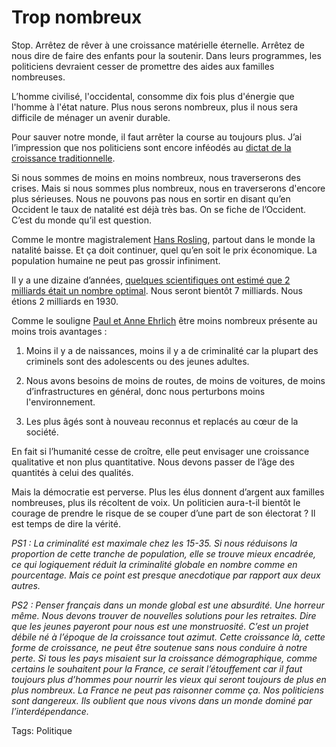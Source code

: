 # Trop nombreux

Stop. Arrêtez de rêver à une croissance matérielle éternelle. Arrêtez de nous dire de faire des enfants pour la soutenir. Dans leurs programmes, les politiciens devraient cesser de promettre des aides aux familles nombreuses.

L’homme civilisé, l'occidental, consomme dix fois plus d'énergie que l'homme à l'état nature. Plus nous serons nombreux, plus il nous sera difficile de ménager un avenir durable.

Pour sauver notre monde, il faut arrêter la course au toujours plus. J’ai l’impression que nos politiciens sont encore inféodés au [dictat de la croissance traditionnelle](/2006/05/30/croissance-illusoire/).

Si nous sommes de moins en moins nombreux, nous traverserons des crises. Mais si nous sommes plus nombreux, nous en traverserons d'encore plus sérieuses. Nous ne pouvons pas nous en sortir en disant qu’en Occident le taux de natalité est déjà très bas. On se fiche de l’Occident. C’est du monde qu’il est question.

Comme le montre magistralement [Hans Rosling](/2006/10/11/les-problemes-globaux-existent-ils/), partout dans le monde la natalité baisse. Et ça doit continuer, quel qu’en soit le prix économique. La population humaine ne peut pas grossir infiniment.

Il y a une dizaine d’années, [quelques scientifiques ont estimé que 2 milliards était un nombre optimal](https://tcrouzet.com/images_tc/NSpopulation.pdf). Nous seront bientôt 7 milliards. Nous étions 2 milliards en 1930.

Comme le souligne [Paul et Anne Ehrlich](https://tcrouzet.com/images_tc/NSpopulation.pdf) être moins nombreux présente au moins trois avantages :

1. Moins il y a de naissances, moins il y a de criminalité car la plupart des criminels sont des adolescents ou des jeunes adultes.

2. Nous avons besoins de moins de routes, de moins de voitures, de moins d’infrastructures en général, donc nous perturbons moins l'environnement.

3. Les plus âgés sont à nouveau reconnus et replacés au cœur de la société.

En fait si l’humanité cesse de croître, elle peut envisager une croissance qualitative et non plus quantitative. Nous devons passer de l’âge des quantités à celui des qualités.

Mais la démocratie est perverse. Plus les élus donnent d’argent aux familles nombreuses, plus ils récoltent de voix. Un politicien aura-t-il bientôt le courage de prendre le risque de se couper d’une part de son électorat ? Il est temps de dire la vérité.

*PS1 : La criminalité est maximale chez les 15-35. Si nous réduisons la proportion de cette tranche de population, elle se trouve mieux encadrée, ce qui logiquement réduit la criminalité globale en nombre comme en pourcentage. Mais ce point est presque anecdotique par rapport aux deux autres.*

*PS2 : Penser français dans un monde global est une absurdité. Une horreur même. Nous devons trouver de nouvelles solutions pour les retraites. Dire que les jeunes payeront pour nous est une monstruosité. C’est un projet débile né à l’époque de la croissance tout azimut. Cette croissance là, cette forme de croissance, ne peut être soutenue sans nous conduire à notre perte. Si tous les pays misaient sur la croissance démographique, comme certains le souhaitent pour la France, ce serait l’étouffement car il faut toujours plus d’hommes pour nourrir les vieux qui seront toujours de plus en plus nombreux. La France ne peut pas raisonner comme ça. Nos politiciens sont dangereux. Ils oublient que nous vivons dans un monde dominé par l’interdépendance.*

Tags: Politique
